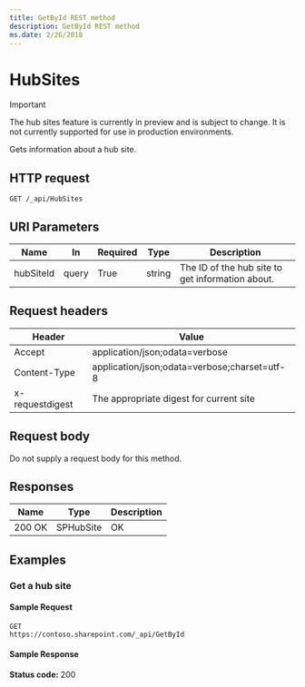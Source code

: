 ```yaml
---
title: GetById REST method
description: GetById REST method
ms.date: 2/26/2018
---
```


# HubSites

> [!IMPORTANT]
> The hub sites feature is currently in preview and is subject to change. It is not currently supported for use in production environments.

Gets information about a hub site.

## HTTP request

```
GET /_api/HubSites
```

## URI Parameters

|Name |In |Required|Type|Description|
|-----|---|--------|----|-----------|
|hubSiteId|query|True|string|The ID of the hub site to get information about.|

## Request headers

| Header | Value |
|--------|-------|
|Accept|application/json;odata=verbose|
|Content-Type|application/json;odata=verbose;charset=utf-8|
|x-requestdigest|The appropriate digest for current site|

## Request body

Do not supply a request body for this method.

## Responses

| Name   | Type  | Description|
|--------|-------|------------|
|200 OK|SPHubSite |OK|


## Examples

### Get a hub site

#### Sample Request

```HTTP
GET
https://contoso.sharepoint.com/_api/GetById
```

#### Sample Response
**Status code:** 200

```JSON
```
